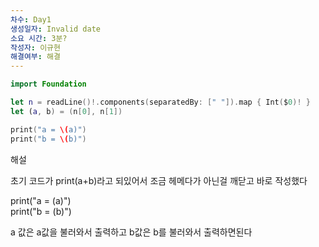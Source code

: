 ```yaml
---
차수: Day1
생성일자: Invalid date
소요 시간: 3분?
작성자: 이규현
해결여부: 해결
---
```

```Swift
import Foundation

let n = readLine()!.components(separatedBy: [" "]).map { Int($0)! }
let (a, b) = (n[0], n[1])

print("a = \(a)")
print("b = \(b)")
```

  

  

해설

초기 코드가 print(a+b)라고 되있어서 조금 헤메다가 아닌걸 깨닫고 바로 작성했다

print("a = \(a)")  
print("b = \(b)")  

a 값은 a값을 불러와서 출력하고 b값은 b를 불러와서 출력하면된다
